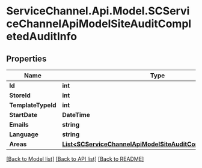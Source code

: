 # ServiceChannel.Api.Model.SCServiceChannelApiModelSiteAuditCompletedAuditInfo

## Properties

Name | Type | Description | Notes
------------ | ------------- | ------------- | -------------
**Id** | **int** |  | [optional] 
**StoreId** | **int** |  | [optional] 
**TemplateTypeId** | **int** |  | [optional] 
**StartDate** | **DateTime** |  | [optional] 
**Emails** | **string** |  | [optional] 
**Language** | **string** |  | [optional] 
**Areas** | [**List&lt;SCServiceChannelApiModelSiteAuditCompletedAuditArea&gt;**](SCServiceChannelApiModelSiteAuditCompletedAuditArea.md) |  | [optional] 

[[Back to Model list]](../README.md#documentation-for-models) [[Back to API list]](../README.md#documentation-for-api-endpoints) [[Back to README]](../README.md)

